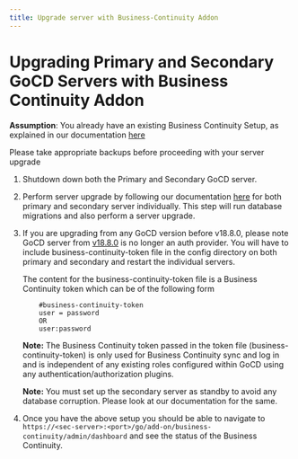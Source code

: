 ```yaml
---
title: Upgrade server with Business-Continuity Addon
---
```


# Upgrading Primary and Secondary GoCD Servers with Business Continuity Addon

**Assumption**: You already have an existing Business Continuity Setup, as explained in our documentation [here](introduction.html)

<aside class="warning">
    Please take appropriate backups before proceeding with your server upgrade
</aside>

1. Shutdown down both the Primary and Secondary GoCD server.

2. Perform server upgrade by following our documentation [here](https://docs.gocd.org/current/installation/upgrading_go.html) for both primary and secondary server individually. This step will run database migrations and also perform a server upgrade. 

3. If you are upgrading from any GoCD version before v18.8.0, please note GoCD server from [v18.8.0](https://www.gocd.org/releases/index.html#18-8-0) is no longer an auth provider. You will have to include business-continuity-token file in the config directory on both primary and secondary and restart the individual servers.

    The content for the business-continuity-token file is a Business Continuity token which can be of the following form 

    ```plain
        #business-continuity-token
        user = password
        OR 
        user:password
    ```
    
    **Note:** The Business Continuity token passed in the token file (business-continuity-token) is only used for Business Continuity sync and log in and is independent of any existing roles configured within GoCD using any authentication/authorization plugins.

    **Note:** You must set up the secondary server as standby to avoid any database corruption. Please look at our documentation for the same.

4. Once you have the above setup you should be able to navigate to `https://<sec-server>:<port>/go/add-on/business-continuity/admin/dashboard` and see the status of the Business Continuity.
